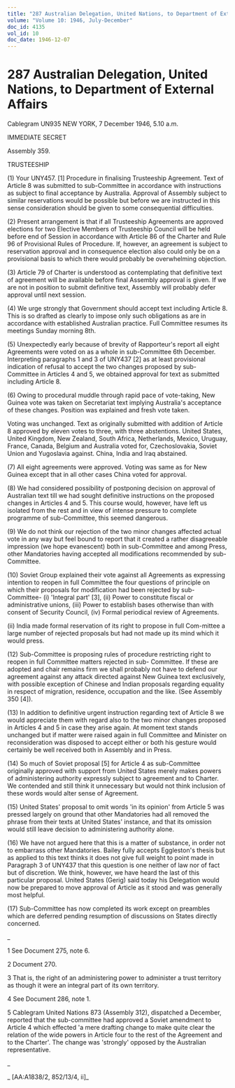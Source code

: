 ```yaml
---
title: "287 Australian Delegation, United Nations, to Department of External Affairs"
volume: "Volume 10: 1946, July-December"
doc_id: 4135
vol_id: 10
doc_date: 1946-12-07
---
```


# 287 Australian Delegation, United Nations, to Department of External Affairs

Cablegram UN935 NEW YORK, 7 December 1946, 5.10 a.m.

IMMEDIATE SECRET

Assembly 359.

TRUSTEESHIP

(1) Your UNY457. [1] Procedure in finalising Trusteeship Agreement. Text of Article 8 was submitted to sub-Committee in accordance with instructions as subject to final acceptance by Australia. Approval of Assembly subject to similar reservations would be possible but before we are instructed in this sense consideration should be given to some consequential difficulties.

(2) Present arrangement is that if all Trusteeship Agreements are approved elections for two Elective Members of Trusteeship Council will be held before end of Session in accordance with Article 86 of the Charter and Rule 96 of Provisional Rules of Procedure. If, however, an agreement is subject to reservation approval and in consequence election also could only be on a provisional basis to which there would probably be overwhelming objection.

(3) Article 79 of Charter is understood as contemplating that definitive text of agreement will be available before final Assembly approval is given. If we are not in position to submit definitive text, Assembly will probably defer approval until next session.

(4) We urge strongly that Government should accept text including Article 8. This is so drafted as clearly to impose only such obligations as are in accordance with established Australian practice. Full Committee resumes its meetings Sunday morning 8th.

(5) Unexpectedly early because of brevity of Rapporteur's report all eight Agreements were voted on as a whole in sub-Committee 6th December. Interpreting paragraphs 1 and 3 of UNY437 [2] as at least provisional indication of refusal to accept the two changes proposed by sub-Committee in Articles 4 and 5, we obtained approval for text as submitted including Article 8.

(6) Owing to procedural muddle through rapid pace of vote-taking, New Guinea vote was taken on Secretariat text implying Australia's acceptance of these changes. Position was explained and fresh vote taken.

Voting was unchanged. Text as originally submitted with addition of Article 8 approved by eleven votes to three, with three abstentions. United States, United Kingdom, New Zealand, South Africa, Netherlands, Mexico, Uruguay, France, Canada, Belgium and Australia voted for, Czechoslovakia, Soviet Union and Yugoslavia against. China, India and Iraq abstained.

(7) All eight agreements were approved. Voting was same as for New Guinea except that in all other cases China voted for approval.

(8) We had considered possibility of postponing decision on approval of Australian text till we had sought definitive instructions on the proposed changes in Articles 4 and 5. This course would, however, have left us isolated from the rest and in view of intense pressure to complete programme of sub-Committee, this seemed dangerous.

(9) We do not think our rejection of the two minor changes affected actual vote in any way but feel bound to report that it created a rather disagreeable impression (we hope evanescent) both in sub-Committee and among Press, other Mandatories having accepted all modifications recommended by sub-Committee.

(10) Soviet Group explained their vote against all Agreements as expressing intention to reopen in full Committee the four questions of principle on which their proposals for modification had been rejected by sub-Committee- (i) 'Integral part' [3], (ii) Power to constitute fiscal or administrative unions, (iii) Power to establish bases otherwise than with consent of Security Council, (iv) Formal periodical review of Agreements.

(ii) India made formal reservation of its right to propose in full Com-mittee a large number of rejected proposals but had not made up its mind which it would press.

(12) Sub-Committee is proposing rules of procedure restricting right to reopen in full Committee matters rejected in sub- Committee. If these are adopted and chair remains firm we shall probably not have to defend our agreement against any attack directed against New Guinea text exclusively, with possible exception of Chinese and Indian proposals regarding equality in respect of migration, residence, occupation and the like. (See Assembly 350 [4]).

(13) In addition to definitive urgent instruction regarding text of Article 8 we would appreciate them with regard also to the two minor changes proposed in Articles 4 and 5 in case they arise again. At moment text stands unchanged but if matter were raised again in full Committee and Minister on reconsideration was disposed to accept either or both his gesture would certainly be well received both in Assembly and in Press.

(14) So much of Soviet proposal [5] for Article 4 as sub-Committee originally approved with support from United States merely makes powers of administering authority expressly subject to agreement and to Charter. We contended and still think it unnecessary but would not think inclusion of these words would alter sense of Agreement.

(15) United States' proposal to omit words 'in its opinion' from Article 5 was pressed largely on ground that other Mandatories had all removed the phrase from their texts at United States' instance, and that its omission would still leave decision to administering authority alone.

(16) We have not argued here that this is a matter of substance, in order not to embarrass other Mandatories. Bailey fully accepts Eggleston's thesis but as applied to this text thinks it does not give full weight to point made in Paragraph 3 of UNY437 that this question is one neither of law nor of fact but of discretion. We think, however, we have heard the last of this particular proposal. United States (Gerig) said today his Delegation would now be prepared to move approval of Article as it stood and was generally most helpful.

(17) Sub-Committee has now completed its work except on preambles which are deferred pending resumption of discussions on States directly concerned.

_

1 See Document 275, note 6.

2 Document 270.

3 That is, the right of an administering power to administer a trust territory as though it were an integral part of its own territory.

4 See Document 286, note 1.

5 Cablegram United Nations 873 (Assembly 312), dispatched a December, reported that the sub-committee had approved a Soviet amendment to Article 4 which effected 'a mere drafting change to make quite clear the relation of the wide powers in Article four to the rest of the Agreement and to the Charter'. The change was 'strongly' opposed by the Australian representative.

_

_ [AA:A1838/2, 852/13/4, ii]_
